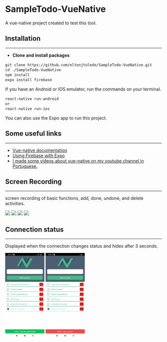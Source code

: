 # **SampleTodo-VueNative**
A vue-native project created to test this tool.

## **Installation**
---

- **Clone and install packages**

````
git clone https://github.com/eltonjtoledo/SampleTodo-VueNative.git
cd ./SampleTodo-VueNative
npm install
expo install firebase
````
If you have an Android or IOS emulator, run the commands on your terminal.

````
react-native run-android
or 
react-native run-ios
````
You can also use the Expo app to run this project.
## Some useful links
---
- [Vue-native documentation](https://vue-native.io)
- [Using Firebase with Expo](https://docs.expo.io/guides/using-firebase/)
- [I made some videos about vue-native on my youtube channel in Portuguese.](https://www.youtube.com/watch?v=W4oviCwxsHs)

## **Screen Recording** 
---
screen recording of basic functions, add, done, undone, and delete activities.

<img rel="screen recoder of SampleTodo VueNative add activity" src="./Screenshots/ScreenRecorderAdd.gif" width="24%"> <img rel="screen recoder of SampleTodo VueNative done activity" src="./Screenshots/ScreenRecorderDone.gif" width="24%"> <img rel="screen recoder of SampleTodo VueNative undone activity" src="./Screenshots/ScreenRecorderUndo.gif" width="24%"> <img rel="screen recoder of SampleTodo VueNative delete activity" src="./Screenshots/ScreenRecorderDelete.gif" width="24%">

## **Connection status**
---
Displayed when the connection changes status and hides after 3 seconds.

<img alt="screenshot of SampleTodo VueNative message online" src="./Screenshots/screenshotOnline.jpeg" width="25%"> <img rel="screenshot of SampleTodo VueNative message offline" src="./Screenshots/screenshotOffline.jpeg" width="25%">

